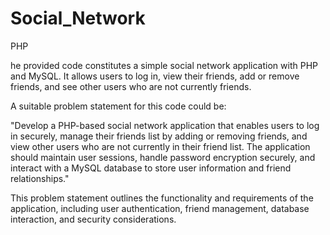 # Social_Network
PHP

he provided code constitutes a simple social network application with PHP and MySQL. It allows users to log in, view their friends, add or remove friends, and see other users who are not currently friends.

A suitable problem statement for this code could be:

"Develop a PHP-based social network application that enables users to log in securely, manage their friends list by adding or removing friends, and view other users who are not currently in their friend list. The application should maintain user sessions, handle password encryption securely, and interact with a MySQL database to store user information and friend relationships."

This problem statement outlines the functionality and requirements of the application, including user authentication, friend management, database interaction, and security considerations.
